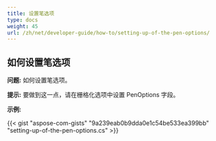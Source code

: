 ```yaml
---
title: 设置笔选项
type: docs
weight: 45
url: /zh/net/developer-guide/how-to/setting-up-of-the-pen-options/
---
```


## **如何设置笔选项**

**问题:** 如何设置笔选项。

**提示:** 要做到这一点，请在栅格化选项中设置 PenOptions 字段。

**示例:**

{{< gist "aspose-com-gists" "9a239eab0b9dda0e1c54be533ea399bb" "setting-up-of-the-pen-options.cs" >}}
